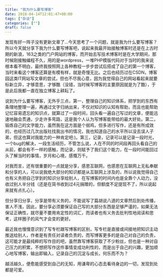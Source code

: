```yaml
---
title: "我为什么要写博客"
date: 2018-04-14T12:01:47+08:00
tags: ["杂谈"]
categories: [""]
draft: false
---
```


发现有好一阵子没有更新文章了…今天思考了一个问题，就是我为什么要写博客？所以今天就分享下我为什么要写博客吧，说起来我最开始接触博客时还是在上古时期的新浪，163之类的门户网站的博客，而开始去写技术博客时是在大学期间，那时候刚接触编程不久，用的是wordpress，一堆PHP模版代码对于当时的我来说根本看不明白，最终我按照网上各种教程一步步尝试后搭成了自己的第一个博客，当时来看这个博客还算是有模有样，就是奇慢无比。之后也经历过在CSDN，博客园这类IT网站写文章的尝试，但也不尽我心意，因为我觉得自己的网站看起来就要标新立异，才够意思，才够酷（没错，当时候写博客的主要原因就是为了酷），于是此后我都一直在独立博客上耕耘了。

说到为什么要写博客，无外乎三点，第一，整理自己的知识体系，把学到的东西有条理地整理一遍，再通过文字归纳出来，不仅对知识的认知有帮助，而且也能帮助记忆容易遗忘的知识点，就算过了一段时间，回头看一遍自己写过的文章，便能迅速地融会贯通，少走许多弯路，这是我个人认为写博客能带给的最大好处。第二，锻炼自己的文字能力，虽然我在这方面是个弱鸡，但多进行写作，还是有所成效的，也经历过几次出版社找我出书的情况，我也知道自己的水平所以没去误人子弟，但这也算对我能力的一种肯定吧:)。第三，记录，记录可以是记录一段时光，一个bug的解决，一段生活经历，不管怎么说，人在不同的时间段再回头看自己的从前，都会有不一样的感触，而记录，则赋予了我们这个能力，在一段时间能回过头了解当时的事情，岁月和心境，感慨万千。

对我而言，还有很重要的一点就是分享，感恩互联网，也感恩在互联网上无私奉献和分享的人，可以说我绝大部分的知识都是从互联网上涉及的，所以说我觉得自己也有义务把自己学到的知识分享给别人，在写博客的时间内也是全靠个人动力，没收过别人半分钱（还是在简书收到过4元捐赠的，但额度不足提现不了，所以说起来就有点扎心）。

但分享归分享，分享是带有义务的，不能说写了篇胡说八道的文章然后到处传播，害人不浅，因此，要分享必须要保证自己写的大部分东西是足够严谨的，如果无法保证正确性，就尽量不要用肯定性的词汇，而读者也有义务去批判性地阅读和思考，这样圈子的风气才会变的更好。

最近我也慢慢意识到了写专栏跟写博客的区别，写专栏是直接或间接地把知识主动推送给别人，作者是有责任对读者负责的，而写博客更多的是自己对自己的负责，这可能才是最纯粹的写作目的吧，虽然靠写博客获取了不少粉丝，但也是一种对自己压力的积累，不想把写作这件事情变成功利性的，而是出于自己的兴趣，更加顺心地写博客，输出即输入，记录自己的沉淀与成长，何乐而不为？

越活越久，便愈能感受到自己的无知，用谦卑的心态去看待身边的一切，发现到处都是可爱。
